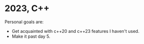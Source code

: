 # 2023, C++

Personal goals are:
* Get acquainted with c++20 and c++23 features I haven't used.
* Make it past day 5.

